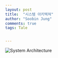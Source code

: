 ```yaml
---
layout: post
title:  "시스템 아키텍쳐"
author: "Soobin Jung"
comments: true
tags: Tale


---
```


![System Architecture](./images/architecture)

